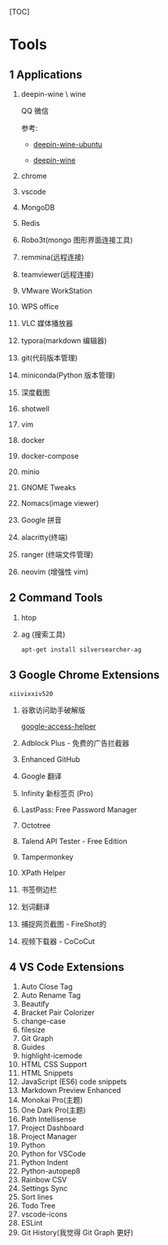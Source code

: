 [TOC]

# Tools

## 1 Applications

1. deepin-wine \ wine

   QQ  微信

   参考:

   -  [deepin-wine-ubuntu](https://github.com/wszqkzqk/deepin-wine-ubuntu)

   - [deepin-wine](https://github.com/zq1997/deepin-wine)

2. chrome

3. vscode

4. MongoDB

5. Redis

6. Robo3t(mongo 图形界面连接工具)

7. remmina(远程连接)

8. teamviewer(远程连接)

9. VMware WorkStation

10. WPS office

11. VLC 媒体播放器

12. typora(markdown 编辑器)

13. git(代码版本管理)

14. miniconda(Python 版本管理)

15. 深度截图

16. shotwell

17. vim

18. docker

19. docker-compose

20. minio

21. GNOME Tweaks

22. Nomacs(image viewer)

23. Google 拼音

24. alacritty(终端)

25. ranger (终端文件管理)

26. neovim (增强性 vim)

## 2 Command Tools

1. htop

2. ag (搜索工具)

   ```bash
   apt-get install silversearcher-ag
   ```

##  3 Google Chrome Extensions

`xiivixxiv520`

1. 谷歌访问助手破解版

    [google-access-helper](https://github.com/haotian-wang/google-access-helper)

2. Adblock Plus - 免费的广告拦截器

3. Enhanced GitHub

4. Google 翻译

5. Infinity 新标签页 (Pro)

6. LastPass: Free Password Manager

7. Octotree

8. Talend API Tester - Free Edition

9. Tampermonkey

10. XPath Helper

11. 书签侧边栏

12. 划词翻译

13. 捕捉网页截图 - FireShot的

14. 视频下载器 - CoCoCut

## 4 VS Code Extensions

1. Auto Close Tag
2. Auto Rename Tag
3. Beautify
4. Bracket Pair Colorizer
5. change-case
6. filesize
7. Git Graph
8. Guides
9. highlight-icemode
10. HTML CSS Support
11. HTML Snippets
12. JavaScript (ES6) code snippets
13. Markdown Preview Enhanced
14. Monokai Pro(主题)
15. One Dark Pro(主题)
16. Path Intellisense
17. Project Dashboard
18. Project Manager
19. Python
20. Python for VSCode
21. Python Indent
22. Python-autopep8
23. Rainbow CSV
24. Settings Sync
25. Sort lines
26. Todo Tree
27. vscode-icons
28. ESLint
29. Git History(我觉得 Git Graph 更好)

